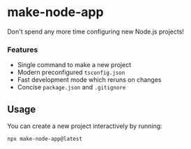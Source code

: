 # make-node-app

Don't spend any more time configuring new Node.js projects!

### Features

- Single command to make a new project
- Modern preconfigured `tsconfig.json`
- Fast development mode which reruns on changes
- Concise `package.json` and `.gitignore`

## Usage

You can create a new project interactively by running:

```
npx make-node-app@latest
```

